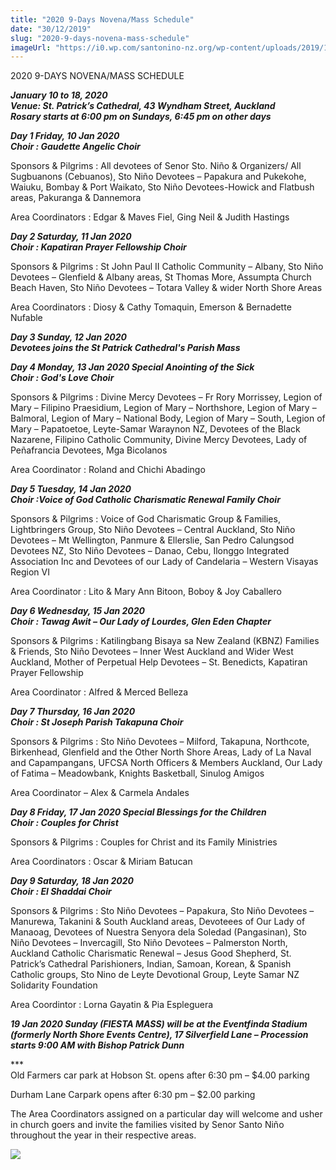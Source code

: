 ```yaml
---
title: "2020 9-Days Novena/Mass Schedule"
date: "30/12/2019"
slug: "2020-9-days-novena-mass-schedule"
imageUrl: "https://i0.wp.com/santonino-nz.org/wp-content/uploads/2019/12/78883017_10157229594146523_6191090422543024128_n.jpg?resize=686%2C960&ssl=1"
---
```


2020 9-DAYS NOVENA/MASS SCHEDULE

**_January 10 to 18, 2020  
Venue: St. Patrick’s Cathedral, 43 Wyndham Street, Auckland  
Rosary starts at 6:00 pm on Sundays, 6:45 pm on other days_**

**_Day 1 Friday, 10 Jan 2020  
Choir : Gaudette Angelic Choir_**

Sponsors & Pilgrims : All devotees of Senor Sto. Niño & Organizers/ All Sugbuanons (Cebuanos), Sto Niño Devotees – Papakura and Pukekohe, Waiuku, Bombay & Port Waikato, Sto Niño Devotees-Howick and Flatbush areas, Pakuranga & Dannemora

Area Coordinators : Edgar & Maves Fiel, Ging Neil & Judith Hastings

**_Day 2 Saturday, 11 Jan 2020  
Choir : Kapatiran Prayer Fellowship Choir_**

Sponsors & Pilgrims : St John Paul II Catholic Community – Albany, Sto Niño Devotees – Glenfield & Albany areas, St Thomas More, Assumpta Church Beach Haven, Sto Niño Devotees – Totara Valley & wider North Shore Areas

Area Coordinators : Diosy & Cathy Tomaquin, Emerson & Bernadette Nufable

**_Day 3 Sunday, 12 Jan 2020  
Devotees joins the St Patrick Cathedral's Parish Mass_**

**_Day 4 Monday, 13 Jan 2020 Special Anointing of the Sick  
Choir : God's Love Choir_**

Sponsors & Pilgrims : Divine Mercy Devotees – Fr Rory Morrissey, Legion of Mary – Filipino Praesidium, Legion of Mary – Northshore, Legion of Mary – Balmoral, Legion of Mary – National Body, Legion of Mary – South, Legion of Mary – Papatoetoe, Leyte-Samar Waraynon NZ, Devotees of the Black Nazarene, Filipino Catholic Community, Divine Mercy Devotees, Lady of Peñafrancia Devotees, Mga Bicolanos

Area Coordinator : Roland and Chichi Abadingo

**_Day 5 Tuesday, 14 Jan 2020  
Choir :Voice of God Catholic Charismatic Renewal Family Choir_**

Sponsors & Pilgrims : Voice of God Charismatic Group & Families, Lightbringers Group, Sto Niño Devotees – Central Auckland, Sto Niño Devotees – Mt Wellington, Panmure & Ellerslie, San Pedro Calungsod Devotees NZ, Sto Niño Devotees – Danao, Cebu, Ilonggo Integrated Association Inc and Devotees of our Lady of Candelaria – Western Visayas Region VI

Area Coordinator : Lito & Mary Ann Bitoon, Boboy & Joy Caballero

**_Day 6 Wednesday, 15 Jan 2020  
Choir : Tawag Awit – Our Lady of Lourdes, Glen Eden Chapter_**

Sponsors & Pilgrims : Katilingbang Bisaya sa New Zealand (KBNZ) Families & Friends, Sto Niño Devotees – Inner West Auckland and Wider West Auckland, Mother of Perpetual Help Devotees – St. Benedicts, Kapatiran Prayer Fellowship

Area Coordinator : Alfred & Merced Belleza

**_Day 7 Thursday, 16 Jan 2020  
Choir : St Joseph Parish Takapuna Choir_**

Sponsors & Pilgrims : Sto Niño Devotees – Milford, Takapuna, Northcote, Birkenhead, Glenfield and the Other North Shore Areas, Lady of La Naval and Capampangans, UFCSA North Officers & Members Auckland, Our Lady of Fatima – Meadowbank, Knights Basketball, Sinulog Amigos

Area Coordinator – Alex & Carmela Andales

**_Day 8 Friday, 17 Jan 2020 Special Blessings for the Children  
Choir : Couples for Christ_**

Sponsors & Pilgrims : Couples for Christ and its Family Ministries

Area Coordinators : Oscar & Miriam Batucan

**_Day 9 Saturday, 18 Jan 2020  
Choir : El Shaddai Choir_**

Sponsors & Pilgrims : Sto Niño Devotees – Papakura, Sto Niño Devotees – Manurewa, Takanini & South Auckland areas, Devoteees of Our Lady of Manaoag, Devotees of Nuestra Senyora dela Soledad (Pangasinan), Sto Niño Devotees – Invercagill, Sto Niño Devotees – Palmerston North, Auckland Catholic Charismatic Renewal – Jesus Good Shepherd, St. Patrick’s Cathedral Parishioners, Indian, Samoan, Korean, & Spanish Catholic groups, Sto Nino de Leyte Devotional Group, Leyte Samar NZ Solidarity Foundation

Area Coordintor : Lorna Gayatin & Pia Espleguera

**_19 Jan 2020 Sunday (FIESTA MASS) will be at the Eventfinda Stadium (formerly North Shore Events Centre), 17 Silverfield Lane – Procession starts 9:00 AM with Bishop Patrick Dunn_**

\*\*\*  
Old Farmers car park at Hobson St. opens after 6:30 pm – $4.00 parking

Durham Lane Carpark opens after 6:30 pm – $2.00 parking

The Area Coordinators assigned on a particular day will welcome and usher in church goers and invite the families visited by Senor Santo Niño throughout the year in their respective areas.

![](https://i0.wp.com/santonino-nz.org/wp-content/uploads/2019/12/78883017_10157229594146523_6191090422543024128_n.jpg?resize=686%2C960&ssl=1)